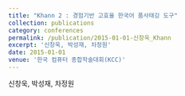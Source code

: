 ```yaml
---
title: "Khann 2 : 경험기반 고효율 한국어 품사태깅 도구"
collection: publications
category: conferences
permalink: /publication/2015-01-01-신창욱_Khann
excerpt: '신창욱, 박성재, 차정원'
date: 2015-01-01
venue: '한국 컴퓨터 종합학술대회(KCC)'
---
```

신창욱, 박성재, 차정원
